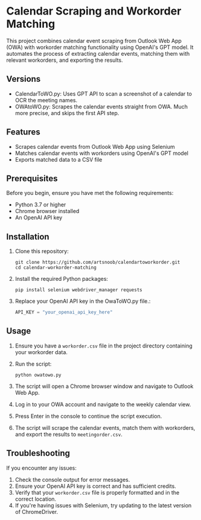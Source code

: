 # Calendar Scraping and Workorder Matching

This project combines calendar event scraping from Outlook Web App (OWA) with workorder matching functionality using OpenAI's GPT model. It automates the process of extracting calendar events, matching them with relevant workorders, and exporting the results.

## Versions

- CalendarToWO.py: Uses GPT API to scan a screenshot of a calendar to OCR the meeting names.
- OWAtoWO.py: Scrapes the calendar events straight from OWA. Much more precise, and skips the first API step.

## Features

- Scrapes calendar events from Outlook Web App using Selenium
- Matches calendar events with workorders using OpenAI's GPT model
- Exports matched data to a CSV file

## Prerequisites

Before you begin, ensure you have met the following requirements:

- Python 3.7 or higher
- Chrome browser installed
- An OpenAI API key

## Installation

1. Clone this repository:
   ```
   git clone https://github.com/artsnoob/calendartoworkorder.git
   cd calendar-workorder-matching
   ```

2. Install the required Python packages:
   ```
   pip install selenium webdriver_manager requests
   ```

3. Replace your OpenAI API key in the OwaToWO.py file.:
   ```python
   API_KEY = "your_openai_api_key_here"
   ```

## Usage

1. Ensure you have a `workorder.csv` file in the project directory containing your workorder data.

2. Run the script:
   ```
   python owatowo.py
   ```

3. The script will open a Chrome browser window and navigate to Outlook Web App.

4. Log in to your OWA account and navigate to the weekly calendar view.

5. Press Enter in the console to continue the script execution.

6. The script will scrape the calendar events, match them with workorders, and export the results to `meetingorder.csv`.

## Troubleshooting

If you encounter any issues:

1. Check the console output for error messages.
2. Ensure your OpenAI API key is correct and has sufficient credits.
3. Verify that your `workorder.csv` file is properly formatted and in the correct location.
4. If you're having issues with Selenium, try updating to the latest version of ChromeDriver.
